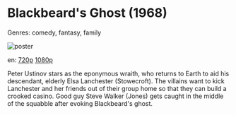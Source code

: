 # Blackbeard's Ghost (1968)

Genres: comedy, fantasy, family

![poster](http://image.tmdb.org/t/p/w500/ybo9m4BFvJZMwuXE7YJ5bOuwB4F.jpg)

en:
  [720p](magnet:?xt=urn:btih:0E36AFF9A6A380C4BB91A2EA8175239BAEE098E8&tr=udp://glotorrents.pw:6969/announce&tr=udp://tracker.opentrackr.org:1337/announce&tr=udp://torrent.gresille.org:80/announce&tr=udp://tracker.openbittorrent.com:80&tr=udp://tracker.coppersurfer.tk:6969&tr=udp://tracker.leechers-paradise.org:6969&tr=udp://p4p.arenabg.ch:1337&tr=udp://tracker.internetwarriors.net:1337)
  [1080p](magnet:?xt=urn:btih:EE630E456E0614F3EA4023F938C71DB08E9A396D&tr=udp://glotorrents.pw:6969/announce&tr=udp://tracker.opentrackr.org:1337/announce&tr=udp://torrent.gresille.org:80/announce&tr=udp://tracker.openbittorrent.com:80&tr=udp://tracker.coppersurfer.tk:6969&tr=udp://tracker.leechers-paradise.org:6969&tr=udp://p4p.arenabg.ch:1337&tr=udp://tracker.internetwarriors.net:1337)
  


Peter Ustinov stars as the eponymous wraith, who returns to Earth to aid his descendant, elderly Elsa Lanchester (Stowecroft). The villains want to kick Lanchester and her friends out of their group home so that they can build a crooked casino. Good guy Steve Walker (Jones) gets caught in the middle of the squabble after evoking Blackbeard's ghost.